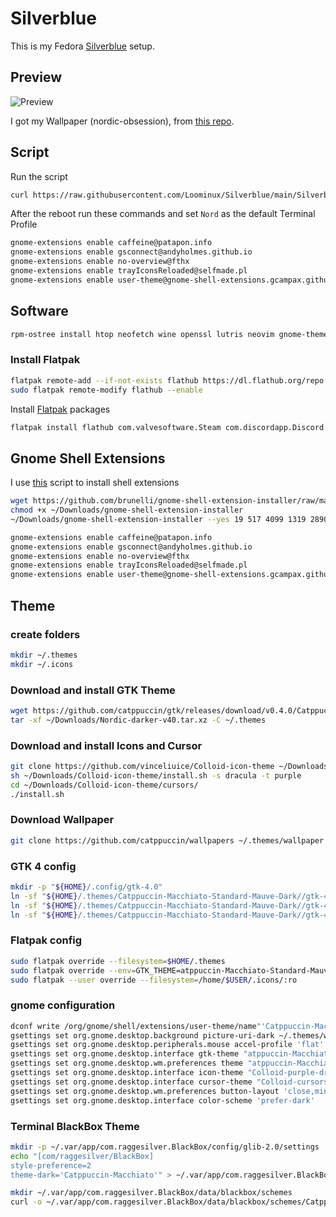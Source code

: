 # Silverblue

This is my Fedora [Silverblue](https://silverblue.fedoraproject.org) setup.

## Preview

![Preview](https://user-images.githubusercontent.com/115210873/199125395-d0ec6b6f-ad1b-4c50-b8fd-4263df1a1789.png)

I got my Wallpaper (nordic-obsession), from [this repo](https://github.com/dxnst/nord-wallpapers).

## Script

Run the script 
```sh
curl https://raw.githubusercontent.com/Loominux/Silverblue/main/Silverblue-setup.sh | sh
```

After the reboot run these commands and set `Nord` as the default Terminal Profile


```sh
gnome-extensions enable caffeine@patapon.info
gnome-extensions enable gsconnect@andyholmes.github.io
gnome-extensions enable no-overview@fthx
gnome-extensions enable trayIconsReloaded@selfmade.pl
gnome-extensions enable user-theme@gnome-shell-extensions.gcampax.github.com
```

## Software

```sh
rpm-ostree install htop neofetch wine openssl lutris neovim gnome-themes-standard 
```

### Install Flatpak

```sh
flatpak remote-add --if-not-exists flathub https://dl.flathub.org/repo
sudo flatpak remote-modify flathub --enable
```

Install [Flatpak](https://www.flatpak.org) packages

```sh
flatpak install flathub com.valvesoftware.Steam com.discordapp.Discord com.valvesoftware.Steam.CompatibilityTool.Proton-GE com.raggesilver.BlackBox
```
## Gnome Shell Extensions

I use [this](https://github.com/brunelli/gnome-shell-extension-installer/) script to install shell extensions

```sh
wget https://github.com/brunelli/gnome-shell-extension-installer/raw/master/gnome-shell-extension-installer -P  ~/Downloads/
chmod +x ~/Downloads/gnome-shell-extension-installer
~/Downloads/gnome-shell-extension-installer --yes 19 517 4099 1319 2890 

gnome-extensions enable caffeine@patapon.info
gnome-extensions enable gsconnect@andyholmes.github.io
gnome-extensions enable no-overview@fthx
gnome-extensions enable trayIconsReloaded@selfmade.pl
gnome-extensions enable user-theme@gnome-shell-extensions.gcampax.github.com
```

## Theme


### create folders
```sh
mkdir ~/.themes
mkdir ~/.icons
```

### Download and install GTK Theme
```sh
wget https://github.com/catppuccin/gtk/releases/download/v0.4.0/Catppuccin-Macchiato-Standard-Mauve-Dark.zip -P ~/Downloads/
tar -xf ~/Downloads/Nordic-darker-v40.tar.xz -C ~/.themes
```

### Download and install Icons and Cursor
```sh
git clone https://github.com/vinceliuice/Colloid-icon-theme ~/Downloads/Colloid-icon-theme
sh ~/Downloads/Colloid-icon-theme/install.sh -s dracula -t purple
cd ~/Downloads/Colloid-icon-theme/cursors/
./install.sh
```

### Download Wallpaper
```sh
git clone https://github.com/catppuccin/wallpapers ~/.themes/wallpaper
```

### GTK 4 config
```sh
mkdir -p "${HOME}/.config/gtk-4.0"
ln -sf "${HOME}/.themes/Catppuccin-Macchiato-Standard-Mauve-Dark//gtk-4.0/assets" "${HOME}/.config/gtk-4.0/assets"
ln -sf "${HOME}/.themes/Catppuccin-Macchiato-Standard-Mauve-Dark//gtk-4.0/gtk.css" "${HOME}/.config/gtk-4.0/gtk.css"
ln -sf "${HOME}/.themes/Catppuccin-Macchiato-Standard-Mauve-Dark//gtk-4.0/gtk-dark.css" "${HOME}/.config/gtk-4.0/gtk-dark.css"
```

### Flatpak config
```sh
sudo flatpak override --filesystem=$HOME/.themes
sudo flatpak override --env=GTK_THEME=atppuccin-Macchiato-Standard-Mauve-Dark
sudo flatpak --user override --filesystem=/home/$USER/.icons/:ro
```

### gnome configuration

```sh
dconf write /org/gnome/shell/extensions/user-theme/name"'Catppuccin-Macchiato-Standard-Mauve-Dark'"
gsettings set org.gnome.desktop.background picture-uri-dark ~/.themes/wallpaper/minimalistic/gradient-synth-cat.png
gsettings set org.gnome.desktop.peripherals.mouse accel-profile 'flat'
gsettings set org.gnome.desktop.interface gtk-theme "atppuccin-Macchiato-Standard-Mauve-Dark"
gsettings set org.gnome.desktop.wm.preferences theme "atppuccin-Macchiato-Standard-Mauve-Dark"
gsettings set org.gnome.desktop.interface icon-theme "Colloid-purple-dracula-dark'"
gsettings set org.gnome.desktop.interface cursor-theme "Colloid-cursors"
gsettings set org.gnome.desktop.wm.preferences button-layout 'close,minimize,maximize:appmenu'
gsettings set org.gnome.desktop.interface color-scheme 'prefer-dark'
```

### Terminal BlackBox Theme 
```sh
mkdir -p ~/.var/app/com.raggesilver.BlackBox/config/glib-2.0/settings
echo "[com/raggesilver/BlackBox]
style-preference=2
theme-dark='Catppuccin-Macchiato'" > ~/.var/app/com.raggesilver.BlackBox/config/glib-2.0/settings/keyfile

mkdir ~/.var/app/com.raggesilver.BlackBox/data/blackbox/schemes
curl -o ~/.var/app/com.raggesilver.BlackBox/data/blackbox/schemes/Catppuccin-Macchiato.json https://raw.githubusercontent.com/catppuccin/blackbox/main/src/Catppuccin-Macchiato.json

```
